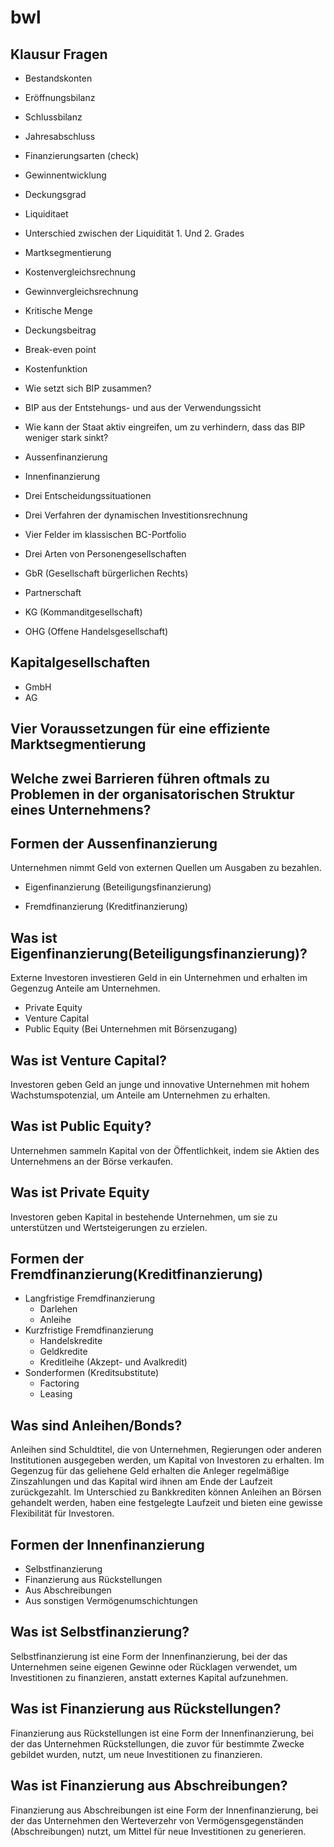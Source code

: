 # bwl

## Klausur Fragen

- Bestandskonten

- Eröffnungsbilanz

- Schlussbilanz

- Jahresabschluss

- Finanzierungsarten (check)

- Gewinnentwicklung

- Deckungsgrad

- Liquiditaet

- Unterschied zwischen der Liquidität 1. Und 2. Grades

- Martksegmentierung

- Kostenvergleichsrechnung

- Gewinnvergleichsrechnung

- Kritische Menge

- Deckungsbeitrag

- Break-even point

- Kostenfunktion

- Wie setzt sich BIP zusammen?

- BIP aus der Entstehungs- und aus der Verwendungssicht

- Wie kann der Staat aktiv eingreifen, um zu verhindern, dass das BIP weniger stark sinkt?

- Aussenfinanzierung

- Innenfinanzierung

- Drei Entscheidungssituationen

- Drei Verfahren der dynamischen Investitionsrechnung

- Vier Felder im klassischen BC-Portfolio

- Drei Arten von Personengesellschaften

- GbR (Gesellschaft bürgerlichen Rechts)
- Partnerschaft
- KG (Kommanditgesellschaft)
- OHG (Offene Handelsgesellschaft)

## Kapitalgesellschaften

- GmbH
- AG

## Vier Voraussetzungen für eine effiziente Marktsegmentierung

## Welche zwei Barrieren führen oftmals zu Problemen in der organisatorischen Struktur eines Unternehmens?

## Formen der Aussenfinanzierung

Unternehmen nimmt Geld von externen Quellen um Ausgaben zu bezahlen.

- Eigenfinanzierung (Beteiligungsfinanzierung)

- Fremdfinanzierung (Kreditfinanzierung)

## Was ist Eigenfinanzierung(Beteiligungsfinanzierung)?

Externe Investoren investieren Geld in ein Unternehmen und erhalten im Gegenzug Anteile am Unternehmen.

- Private Equity
- Venture Capital
- Public Equity (Bei Unternehmen mit Börsenzugang)

## Was ist Venture Capital?

Investoren geben Geld an junge und innovative Unternehmen mit hohem Wachstumspotenzial, um Anteile am Unternehmen zu erhalten.

## Was ist Public Equity?

Unternehmen sammeln Kapital von der Öffentlichkeit, indem sie Aktien des Unternehmens an der Börse verkaufen.

## Was ist Private Equity

Investoren geben Kapital in bestehende Unternehmen, um sie zu unterstützen und Wertsteigerungen zu erzielen.

## Formen der Fremdfinanzierung(Kreditfinanzierung)

- Langfristige Fremdfinanzierung
  - Darlehen
  - Anleihe
- Kurzfristige Fremdfinanzierung
  - Handelskredite
  - Geldkredite
  - Kreditleihe (Akzept- und Avalkredit)
- Sonderformen (Kreditsubstitute)
  - Factoring
  - Leasing

## Was sind Anleihen/Bonds?

Anleihen sind Schuldtitel, die von Unternehmen, Regierungen oder anderen Institutionen ausgegeben werden, um Kapital von Investoren zu erhalten. Im Gegenzug für das geliehene Geld erhalten die Anleger regelmäßige Zinszahlungen und das Kapital wird ihnen am Ende der Laufzeit zurückgezahlt. Im Unterschied zu Bankkrediten können Anleihen an Börsen gehandelt werden, haben eine festgelegte Laufzeit und bieten eine gewisse Flexibilität für Investoren.

## Formen der Innenfinanzierung

- Selbstfinanzierung
- Finanzierung aus Rückstellungen
- Aus Abschreibungen
- Aus sonstigen Vermögenumschichtungen

## Was ist Selbstfinanzierung?

Selbstfinanzierung ist eine Form der Innenfinanzierung, bei der das Unternehmen seine eigenen Gewinne oder Rücklagen verwendet, um Investitionen zu finanzieren, anstatt externes Kapital aufzunehmen.

## Was ist Finanzierung aus Rückstellungen?

Finanzierung aus Rückstellungen ist eine Form der Innenfinanzierung, bei der das Unternehmen Rückstellungen, die zuvor für bestimmte Zwecke gebildet wurden, nutzt, um neue Investitionen zu finanzieren.

## Was ist Finanzierung aus Abschreibungen?

Finanzierung aus Abschreibungen ist eine Form der Innenfinanzierung, bei der das Unternehmen den Werteverzehr von Vermögensgegenständen (Abschreibungen) nutzt, um Mittel für neue Investitionen zu generieren.
